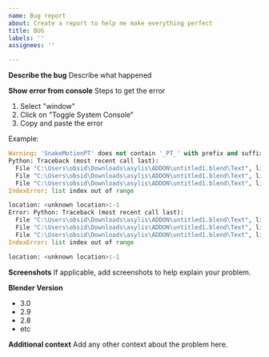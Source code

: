```yaml
---
name: Bug report
about: Create a report to help me make everything perfect
title: BUG
labels: ''
assignees: ''

---
```


**Describe the bug**
Describe what happened

**Show error from console**
Steps to get the error
1. Select "window"
2. Click on "Toggle System Console"
3. Copy and paste the error

Example:
```py
Warning: 'SnakeMotionPT' does not contain '_PT_' with prefix and suffix
Python: Traceback (most recent call last):
  File "C:\Users\obsid\Downloads\asylis\ADDON\untitled1.blend\Text", line 240, in execute
  File "C:\Users\obsid\Downloads\asylis\ADDON\untitled1.blend\Text", line 212, in bake
  File "C:\Users\obsid\Downloads\asylis\ADDON\untitled1.blend\Text", line 82, in move
IndexError: list index out of range

location: <unknown location>:-1
Error: Python: Traceback (most recent call last):
  File "C:\Users\obsid\Downloads\asylis\ADDON\untitled1.blend\Text", line 240, in execute
  File "C:\Users\obsid\Downloads\asylis\ADDON\untitled1.blend\Text", line 212, in bake
  File "C:\Users\obsid\Downloads\asylis\ADDON\untitled1.blend\Text", line 82, in move
IndexError: list index out of range

location: <unknown location>:-1
```

**Screenshots**
If applicable, add screenshots to help explain your problem.


**Blender Version**
 - 3.0
 - 2.9
 - 2.8
 - etc

**Additional context**
Add any other context about the problem here.
